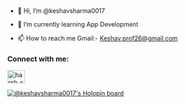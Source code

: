 - 👋 Hi, I’m @keshavsharma0017

- 🌱 I’m currently learning App Development

- 📫 How to reach me Gmail:- Keshav.prof26@gmail.com

<h3 align="left">Connect with me:</h3>
<p align="left">
<a href="https://www.linkedin.com/in/keshav-sharma-120064228/" target="blank"><img align="center" src="https://raw.githubusercontent.com/rahuldkjain/github-profile-readme-generator/master/src/images/icons/Social/linked-in-alt.svg" alt="harsh_saxena7" height="30" width="40" /></a>
</p>

<!---
keshavsharma0017/keshavsharma0017 is a ✨ special ✨ repository because its `README.md` (this file) appears on your GitHub profile.
You can click the Preview link to take a look at your changes.
--->


[![@keshavsharma0017's Holopin board](https://holopin.me/keshavsharma0017)](https://holopin.io/@keshavsharma0017)
